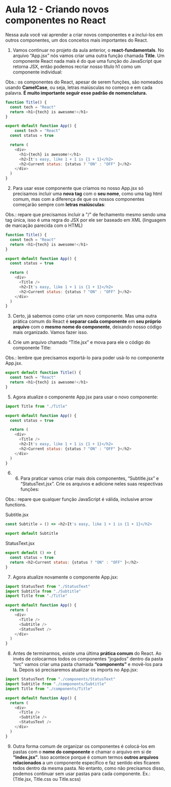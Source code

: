# Aula 12 - Criando novos componentes no React
Nessa aula você vai aprender a criar novos componentes e a inclui-los em outros componentes, um dos conceitos mais importantes do React.

1. Vamos continuar no projeto da aula anterior, o **react-fundamentals**. No arquivo “App.jsx” nós vamos criar uma outra função chamada **Title**. Um componente React nada mais é do que uma função do JavaScript que retorna JSX, então podemos recriar nosso título h1 como um componente individual:

Obs.: os componentes do React, apesar de serem funções, são nomeados usando **CamelCase**, ou seja, letras maiúsculas no começo e em cada palavra. **É muito importante seguir esse padrão de nomenclatura.**

```js
function Title() {
  const tech = "React"
  return <h1>{tech} is awesome!</h1>
}

export default function App() {
	const tech = "React"
  const status = true

  return (
    <div>
      <h1>{tech} is awesome!</h1>
      <h2>It's easy, like 1 + 1 is {1 + 1}</h2>
      <h2>Current status: {status ? "ON" : "OFF" }</h2>
    </div>
  )
}
```

2. Para usar esse componente que criamos no nosso App.jsx só precisamos incluir uma **nova tag** com o **seu nome**, como uma tag html comum, mas com a diferença de que os nossos componentes começarão sempre com **letras maiúsculas**:
    
Obs.: repare que precisamos incluir a "/" de fechamento mesmo sendo uma tag única, isso é uma regra do JSX por ele ser baseado em XML (linguagem de marcação parecida com o HTML)

```js
function Title() {
  const tech = "React"
  return <h1>{tech} is awesome!</h1>
}

export default function App() {
  const status = true

  return (
    <div>
      <Title />
      <h2>It's easy, like 1 + 1 is {1 + 1}</h2>
      <h2>Current status: {status ? "ON" : "OFF" }</h2>
    </div>
  )
}
```

3. Certo, já sabemos como criar um novo componente. Mas uma outra prática comum do React é **separar cada componente** em **seu próprio arquivo** com o **mesmo nome do componente**, deixando nosso código mais organizado. Vamos fazer isso.

4. Crie um arquivo chamado “Title.jsx” e mova para ele o código do componente Title:
    
Obs.: lembre que precisamos exportá-lo para poder usá-lo no componente App.jsx.

```js
export default function Title() {
  const tech = "React"
  return <h1>{tech} is awesome!</h1>
}
```

5. Agora atualize o componente App.jsx para usar o novo componente:

```js 
import Title from "./Title"

export default function App() {
  const status = true

  return (
    <div>
      <Title />
      <h2>It's easy, like 1 + 1 is {1 + 1}</h2>
      <h2>Current status: {status ? "ON" : "OFF" }</h2>
    </div>
  )
}
```

6. 6. Para praticar vamos criar mais dois componentes, “Subtitle.jsx” e “StatusText.jsx”. Crie os arquivos e adicione neles suas respectivas funções:
    
Obs.: repare que qualquer função JavaScript é válida, inclusive arrow functions.
    
Subtitle.jsx
```js
const Subtitle = () => <h2>It's easy, like 1 + 1 is {1 + 1}</h2>

export default Subtitle
```

StatusText.jsx
```js
export default () => {
  const status = true
  return <h2>Current status: {status ? "ON" : "OFF" }</h2>
}
```

7. Agora atualize novamente o componente App.jsx:
```js
import StatusText from "./StatusText"
import Subtitle from "./Subtitle"
import Title from "./Title"

export default function App() {
  return (
    <div>
      <Title />
      <Subtitle />
      <StatusText />
    </div>
  )
}
```

8. Antes de terminarmos, existe uma última **prática comum** do React. Ao invés de colocarmos todos os componentes “jogados” dentro da pasta “src” vamos criar uma pasta chamada **“components”** e movê-los para lá. Depois só precisaremos atualizar os imports no App.jsx:

```js
import StatusText from "./components/StatusText"
import Subtitle from "./components/Subtitle"
import Title from "./components/Title"

export default function App() {
  return (
    <div>
      <Title />
      <Subtitle />
      <StatusText />
    </div>
  )
}
```

9. Outra forma comum de organizar os componentes é colocá-los em pastas com o **nome do componente** e chamar o arquivo em si de **“index.jsx”**. Isso acontece porque é comum termos **outros arquivos relacionados** a um componente específico e faz sentido eles ficarem todos dentro da mesma pasta. No entanto, como não precisamos disso, podemos continuar sem usar pastas para cada componente. Ex.: (Title.jsx, Title.css ou Title.scss)